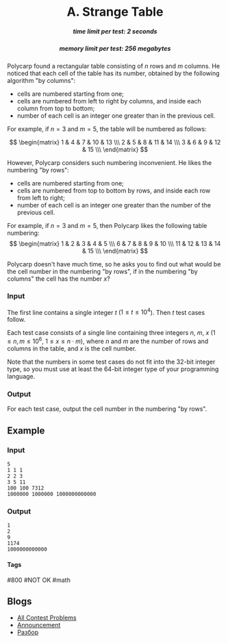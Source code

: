 <h1 style='text-align: center;'> A. Strange Table</h1>

<h5 style='text-align: center;'>time limit per test: 2 seconds</h5>
<h5 style='text-align: center;'>memory limit per test: 256 megabytes</h5>

Polycarp found a rectangular table consisting of $n$ rows and $m$ columns. He noticed that each cell of the table has its number, obtained by the following algorithm "by columns": 

* cells are numbered starting from one;
* cells are numbered from left to right by columns, and inside each column from top to bottom;
* number of each cell is an integer one greater than in the previous cell.

For example, if $n = 3$ and $m = 5$, the table will be numbered as follows:

$$ \begin{matrix} 1 & 4 & 7 & 10 & 13 \\\ 2 & 5 & 8 & 11 & 14 \\\ 3 & 6 & 9 & 12 & 15 \\\ \end{matrix} $$

However, Polycarp considers such numbering inconvenient. He likes the numbering "by rows": 

* cells are numbered starting from one;
* cells are numbered from top to bottom by rows, and inside each row from left to right;
* number of each cell is an integer one greater than the number of the previous cell.

For example, if $n = 3$ and $m = 5$, then Polycarp likes the following table numbering: $$ \begin{matrix} 1 & 2 & 3 & 4 & 5 \\\ 6 & 7 & 8 & 9 & 10 \\\ 11 & 12 & 13 & 14 & 15 \\\ \end{matrix} $$

Polycarp doesn't have much time, so he asks you to find out what would be the cell number in the numbering "by rows", if in the numbering "by columns" the cell has the number $x$?

### Input

The first line contains a single integer $t$ ($1 \le t \le 10^4$). Then $t$ test cases follow.

Each test case consists of a single line containing three integers $n$, $m$, $x$ ($1 \le n, m \le 10^6$, $1 \le x \le n \cdot m$), where $n$ and $m$ are the number of rows and columns in the table, and $x$ is the cell number.

Note that the numbers in some test cases do not fit into the $32$-bit integer type, so you must use at least the $64$-bit integer type of your programming language.

### Output

For each test case, output the cell number in the numbering "by rows".

## Example

### Input


```text
5
1 1 1
2 2 3
3 5 11
100 100 7312
1000000 1000000 1000000000000
```
### Output


```text
1
2
9
1174
1000000000000
```


#### Tags 

#800 #NOT OK #math 

## Blogs
- [All Contest Problems](../Codeforces_Round_710_(Div._3).md)
- [Announcement](../blogs/Announcement.md)
- [Разбор](../blogs/Разбор.md)
